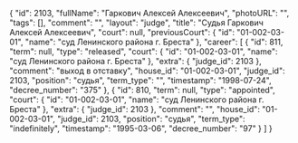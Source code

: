 {
    "id": 2103,
    "fullName": "Гаркович Алексей Алексеевич",
    "photoURL": "",
    "tags": [],
    "comment": "",
    "layout": "judge",
    "title": "Судья Гаркович Алексей Алексеевич",
    "court": null,
    "previousCourt": {
        "id": "01-002-03-01",
        "name": "суд Ленинского района г. Бреста"
    },
    "career": [
        {
            "id": 811,
            "term": null,
            "type": "released",
            "court": {
                "id": "01-002-03-01",
                "name": "суд Ленинского района г. Бреста"
            },
            "extra": {
                "judge_id": 2103
            },
            "comment": "выход в отставку",
            "house_id": "01-002-03-01",
            "judge_id": 2103,
            "position": "судья",
            "term_type": "",
            "timestamp": "1998-07-24",
            "decree_number": "375"
        },
        {
            "id": 810,
            "term": null,
            "type": "appointed",
            "court": {
                "id": "01-002-03-01",
                "name": "суд Ленинского района г. Бреста"
            },
            "extra": {
                "judge_id": 2103
            },
            "comment": "",
            "house_id": "01-002-03-01",
            "judge_id": 2103,
            "position": "судья",
            "term_type": "indefinitely",
            "timestamp": "1995-03-06",
            "decree_number": "97"
        }
    ]
}